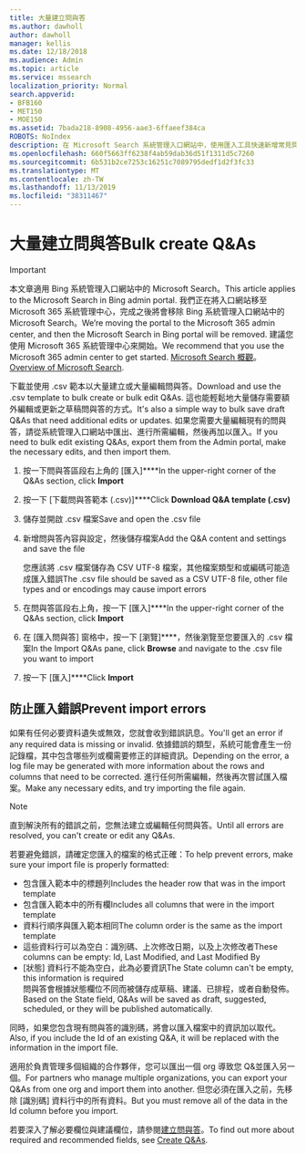 ```yaml
---
title: 大量建立問與答
ms.author: dawholl
author: dawholl
manager: kellis
ms.date: 12/18/2018
ms.audience: Admin
ms.topic: article
ms.service: mssearch
localization_priority: Normal
search.appverid:
- BFB160
- MET150
- MOE150
ms.assetid: 7bada218-8908-4956-aae3-6ffaeef384ca
ROBOTS: NoIndex
description: 在 Microsoft Search 系統管理入口網站中，使用匯入工具快速新增常見問題的解答
ms.openlocfilehash: 660f5663ff6238f4ab59dab36d51f1311d5c7260
ms.sourcegitcommit: 6b531b2ce7253c16251c7089795dedf1d2f3fc33
ms.translationtype: MT
ms.contentlocale: zh-TW
ms.lasthandoff: 11/13/2019
ms.locfileid: "38311467"
---
```

# <a name="bulk-create-qas"></a><span data-ttu-id="3423c-103">大量建立問與答</span><span class="sxs-lookup"><span data-stu-id="3423c-103">Bulk create Q&As</span></span>

> [!IMPORTANT]
> <span data-ttu-id="3423c-104">本文章適用 Bing 系統管理入口網站中的 Microsoft Search。</span><span class="sxs-lookup"><span data-stu-id="3423c-104">This article applies to the Microsoft Search in Bing admin portal.</span></span> <span data-ttu-id="3423c-105">我們正在將入口網站移至 Microsoft 365 系統管理中心，完成之後將會移除 Bing 系統管理入口網站中的 Microsoft Search。</span><span class="sxs-lookup"><span data-stu-id="3423c-105">We’re moving the portal to the Microsoft 365 admin center, and then the Microsoft Search in Bing portal will be removed.</span></span> <span data-ttu-id="3423c-106">建議您使用 Microsoft 365 系統管理中心來開始。</span><span class="sxs-lookup"><span data-stu-id="3423c-106">We recommend that you use the Microsoft 365 admin center to get started.</span></span> <span data-ttu-id="3423c-107">[Microsoft Search 概觀](overview-microsoft-search.md)。</span><span class="sxs-lookup"><span data-stu-id="3423c-107">[Overview of Microsoft Search](overview-microsoft-search.md).</span></span>
    
<span data-ttu-id="3423c-108">下載並使用 .csv 範本以大量建立或大量編輯問與答。</span><span class="sxs-lookup"><span data-stu-id="3423c-108">Download and use the .csv template to bulk create or bulk edit Q&As.</span></span> <span data-ttu-id="3423c-109">這也能輕鬆地大量儲存需要額外編輯或更新之草稿問與答的方式。</span><span class="sxs-lookup"><span data-stu-id="3423c-109">It's also a simple way to bulk save draft Q&As that need additional edits or updates.</span></span> <span data-ttu-id="3423c-110">如果您需要大量編輯現有的問與答，請從系統管理入口網站中匯出、進行所需編輯，然後再加以匯入。</span><span class="sxs-lookup"><span data-stu-id="3423c-110">If you need to bulk edit existing Q&As, export them from the Admin portal, make the necessary edits, and then import them.</span></span>
  
1. <span data-ttu-id="3423c-111">按一下問與答區段右上角的 [匯入]\*\*\*\*</span><span class="sxs-lookup"><span data-stu-id="3423c-111">In the upper-right corner of the Q&As section, click **Import**</span></span>
    
2. <span data-ttu-id="3423c-112">按一下 [下載問與答範本 (.csv)]\*\*\*\*</span><span class="sxs-lookup"><span data-stu-id="3423c-112">Click **Download Q&A template (.csv)**</span></span>
    
3. <span data-ttu-id="3423c-113">儲存並開啟 .csv 檔案</span><span class="sxs-lookup"><span data-stu-id="3423c-113">Save and open the .csv file</span></span>
    
4. <span data-ttu-id="3423c-114">新增問與答內容與設定，然後儲存檔案</span><span class="sxs-lookup"><span data-stu-id="3423c-114">Add the Q&A content and settings and save the file</span></span>

    <span data-ttu-id="3423c-115">您應該將 .csv 檔案儲存為 CSV UTF-8 檔案，其他檔案類型和或編碼可能造成匯入錯誤</span><span class="sxs-lookup"><span data-stu-id="3423c-115">The .csv file should be saved as a CSV UTF-8 file, other file types and or encodings may cause import errors</span></span>
    
5. <span data-ttu-id="3423c-116">在問與答區段右上角，按一下 [匯入]\*\*\*\*</span><span class="sxs-lookup"><span data-stu-id="3423c-116">In the upper-right corner of the Q&As section, click **Import**</span></span>
    
6. <span data-ttu-id="3423c-117">在 [匯入問與答] 窗格中，按一下 [瀏覽]\*\*\*\*，然後瀏覽至您要匯入的 .csv 檔案</span><span class="sxs-lookup"><span data-stu-id="3423c-117">In the Import Q&As pane, click **Browse** and navigate to the .csv file you want to import</span></span> 
    
7. <span data-ttu-id="3423c-118">按一下 [匯入]\*\*\*\*</span><span class="sxs-lookup"><span data-stu-id="3423c-118">Click **Import**</span></span>

## <a name="prevent-import-errors"></a><span data-ttu-id="3423c-119">防止匯入錯誤</span><span class="sxs-lookup"><span data-stu-id="3423c-119">Prevent import errors</span></span>      
<span data-ttu-id="3423c-120">如果有任何必要資料遺失或無效，您就會收到錯誤訊息。</span><span class="sxs-lookup"><span data-stu-id="3423c-120">You'll get an error if any required data is missing or invalid.</span></span> <span data-ttu-id="3423c-121">依據錯誤的類型，系統可能會產生一份記錄檔，其中包含哪些列或欄需要修正的詳細資訊。</span><span class="sxs-lookup"><span data-stu-id="3423c-121">Depending on the error, a log file may be generated with more information about the rows and columns that need to be corrected.</span></span> <span data-ttu-id="3423c-122">進行任何所需編輯，然後再次嘗試匯入檔案。</span><span class="sxs-lookup"><span data-stu-id="3423c-122">Make any necessary edits, and try importing the file again.</span></span>

> [!NOTE]
> <span data-ttu-id="3423c-123">直到解決所有的錯誤之前，您無法建立或編輯任何問與答。</span><span class="sxs-lookup"><span data-stu-id="3423c-123">Until all errors are resolved, you can't create or edit any Q&As.</span></span> 

<span data-ttu-id="3423c-124">若要避免錯誤，請確定您匯入的檔案的格式正確：</span><span class="sxs-lookup"><span data-stu-id="3423c-124">To help prevent errors, make sure your import file is properly formatted:</span></span>
- <span data-ttu-id="3423c-125">包含匯入範本中的標題列</span><span class="sxs-lookup"><span data-stu-id="3423c-125">Includes the header row that was in the import template</span></span>
- <span data-ttu-id="3423c-126">包含匯入範本中的所有欄</span><span class="sxs-lookup"><span data-stu-id="3423c-126">Includes all columns that were in the import template</span></span>
- <span data-ttu-id="3423c-127">資料行順序與匯入範本相同</span><span class="sxs-lookup"><span data-stu-id="3423c-127">The column order is the same as the import template</span></span>
- <span data-ttu-id="3423c-128">這些資料行可以為空白：識別碼、上次修改日期，以及上次修改者</span><span class="sxs-lookup"><span data-stu-id="3423c-128">These columns can be empty: Id, Last Modified, and Last Modified By</span></span>
- <span data-ttu-id="3423c-129">[狀態] 資料行不能為空白，此為必要資訊</span><span class="sxs-lookup"><span data-stu-id="3423c-129">The State column can't be empty, this information is required</span></span>  
<span data-ttu-id="3423c-130">問與答會根據狀態欄位不同而被儲存成草稿、建議、已排程，或者自動發佈。</span><span class="sxs-lookup"><span data-stu-id="3423c-130">Based on the State field, Q&As will be saved as draft, suggested, scheduled, or they will be published automatically.</span></span>

<span data-ttu-id="3423c-131">同時，如果您包含現有問與答的識別碼，將會以匯入檔案中的資訊加以取代。</span><span class="sxs-lookup"><span data-stu-id="3423c-131">Also, if you include the Id of an existing Q&A, it will be replaced with the information in the import file.</span></span>

<span data-ttu-id="3423c-132">適用於負責管理多個組織的合作夥伴，您可以匯出一個 org 導致您 Q&並匯入另一個。</span><span class="sxs-lookup"><span data-stu-id="3423c-132">For partners who manage multiple organizations, you can export your Q&As from one org and import them into another.</span></span> <span data-ttu-id="3423c-133">但您必須在匯入之前，先移除 [識別碼] 資料行中的所有資料。</span><span class="sxs-lookup"><span data-stu-id="3423c-133">But you must remove all of the data in the Id column before you import.</span></span>

<span data-ttu-id="3423c-134">若要深入了解必要欄位與建議欄位，請參閱[建立問與答](create-qas.md)。</span><span class="sxs-lookup"><span data-stu-id="3423c-134">To find out more about required and recommended fields, see [Create Q&As](create-qas.md).</span></span>

  

